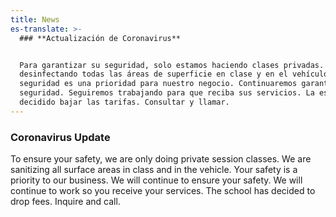 ```yaml
---
title: News
es-translate: >-
  ### **Actualización de Coronavirus**


  Para garantizar su seguridad, solo estamos haciendo clases privadas. Estamos
  desinfectando todas las áreas de superficie en clase y en el vehículo. Su
  seguridad es una prioridad para nuestro negocio. Continuaremos garantizando su
  seguridad. Seguiremos trabajando para que reciba sus servicios. La escuela ha
  decidido bajar las tarifas. Consultar y llamar.
---
```

### **Coronavirus Update**

To ensure your safety, we are only doing private session classes. We are sanitizing all surface areas in class and in the vehicle. Your safety is a priority to our business. We will continue to ensure your safety. We will continue to work so you receive your services. The school has decided to drop fees. Inquire and call.